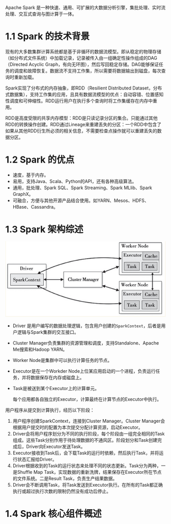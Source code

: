 Apache Spark 是一种快速、通用、可扩展的大数据分析引擎，集批处理、实时流处理、交互式查询与图计算于一体。

# 1.1 Spark 的技术背景

现有的大多数集群计算系统都是基于非循环的数据流模型。即从稳定的物理存储（如分布式文件系统）中加载记录，记录被传入由一组确定性操作组成的DAG（Directed Acyclic Graph，有向无环图），然后写回稳定存储。DAG能够保证任务的调度和故障恢复。数据流不支持工作集，所以需要将数据输出到磁盘，每次查询时重新加载。

Spark实现了分布式的内存抽象，即RDD（Resilient Distributed Dataset，分布式数据集），支持工作集的应用，且具有数据流模型的优点：自动容错、位置感知性调度和可伸缩性。RDD运行用户在执行多个查询时将工作集缓存在内存中重用。

RDD是高度受限的共享内存模型：RDD是只读记录分区的集合。只能通过其他RDD的转换操作创建。RDD通过Lineage来重建丢失的分区：一个RDD中包含了如果从其他RDD衍生所必须的相关信息，不需要检查点操作就可以重建丢失的数据分区。

# 1.2 Spark 的优点

- 速度，基于内存。
- 易用，支持Java、Scala、Python的API，还有各种高级算法。
- 通用，批处理、Spark SQL、Spark Streaming、Spark MLlib、Spark GraphX。
- 可融合，方便与其他开源产品结合使用。如YARN、Mesos、HDFS、HBase、Cassandra。

# 1.3 Spark 架构综述

![](img/chap1/img0.png)

- Driver 是用户编写的数据处理逻辑，包含用户创建的`SparkContext`，后者是用户逻辑与Spark集群的交互接口。

- Cluster Manager负责集群的资源管理和调度，支持Standalone、Apache Me搜索和Hadoop YARN。

- Worker Node是集群中可以执行计算任务的节点。

- Executor是在一个Workder Node上位某应用启动的一个进程，负责运行任务，并将数据保存在内存或磁盘上。

- Task是被送到某个Executor上的计算单元。

  每个应用都各自独立的Executor，计算最终在计算节点的Executor中执行。

用户程序从提交到计算执行，经历以下阶段：

1. 用户程序创建SparkContext，连接到Cluster Manager。Cluster Manager会根据用户提交时的配置为本次提交分配计算资源，启动Executor。
2. Driver会将用户程序划分为不同的执行阶段，每个阶段由一组完全相同的Task组成。这些Task分别作用于待处理数据的不通风区。阶段划分和Task创建完成后，Driver向Executor发送Task。
3. Executor接收到Task后，会下载Task的运行时依赖，然后执行Task，并将运行状态汇报给Driver。
4. Driver根据收到的Task的运行状态来处理不同的状态更新。Task分为两种，一是Shuffle Map Task，实现数据的重新洗牌，结果保存在Executor所在节点的文件系统。二是Result Task，负责生产结果数据。
5. Driver会不断调用Task，将Task发送到Executor执行。在所有的Task都正确执行或超过执行次数的限制仍然没有成功后停止。

# 1.4 Spark 核心组件概述

